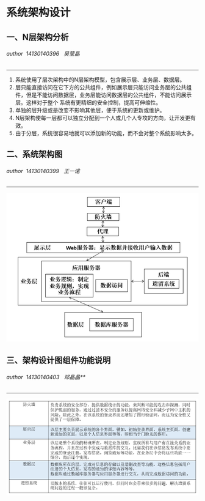 # 系统架构设计
## 一、N层架构分析
###### author  14130140396   吴莹晶
-----
1. 系统使用了层次架构中的N层架构模型，包含展示层、业务层、数据层。
2. 层只能直接访问在它下方的公共组件，例如展示层只能访问业务层的公共组件，但是不能访问数据层，业务层能访问数据层的公共组件，不能访问展示层。这样对于整个 系统有更精细的安全控制，提高可伸缩性。
3. 单独的层升级或是改变不影响其他层，便于系统的更新或维护。
4. N层架构使每一层都可以独立分配到一个人或几个人专攻的方向，让开发更有效。
5. 由于分层，系统很容易地就可以添加新的功能，而不会对整个系统影响太多。



## 二、系统架构图
###### author  14130140399   王一诺
------
![image](https://github.com/djhw/web-curriculum--design/blob/master/picture.png)


## 三、架构设计图组件功能说明
###### author  14130140403   邓晶晶**
-------
![image](https://github.com/djhw/web-curriculum--design/blob/master/chart.png)














